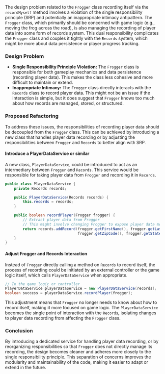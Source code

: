 The design problem related to the `Frogger` class recording itself via the `recordMyself` method involves a violation of the single responsibility principle (SRP) and potentially an inappropriate intimacy antipattern. The `Frogger` class, which primarily should be concerned with game logic (e.g., moving the frog across the road), is also managing the recording of player data into some form of records system. This dual responsibility complicates the `Frogger` class and couples it tightly with the `Records` system, which might be more about data persistence or player progress tracking.

### Design Problem

- **Single Responsibility Principle Violation:** The `Frogger` class is responsible for both gameplay mechanics and data persistence (recording player data). This makes the class less cohesive and more difficult to maintain or extend.
- **Inappropriate Intimacy:** The `Frogger` class directly interacts with the `Records` class to record player data. This might not be an issue if the interaction is simple, but it does suggest that `Frogger` knows too much about how records are managed, stored, or structured.

### Proposed Refactoring

To address these issues, the responsibilities of recording player data should be decoupled from the `Frogger` class. This can be achieved by introducing a new class that handles player data recording or by adjusting the responsibilities between `Frogger` and `Records` to better align with SRP.

#### Introduce a PlayerDataService or similar

A new class, `PlayerDataService`, could be introduced to act as an intermediary between `Frogger` and `Records`. This service would be responsible for taking player data from `Frogger` and recording it in `Records`.

```java
public class PlayerDataService {
    private Records records;

    public PlayerDataService(Records records) {
        this.records = records;
    }

    public boolean recordPlayer(Frogger frogger) {
        // Extract player data from Frogger
        // This might involve changing Frogger to expose player data more appropriately
        return records.addRecord(frogger.getFirstName(), frogger.getLastName(), frogger.getPhoneNumber(), 
                                 frogger.getZipCode(), frogger.getState(), frogger.getGender());
    }
}
```

#### Adjust Frogger and Records Interaction

Instead of `Frogger` directly calling a method on `Records` to record itself, the process of recording could be initiated by an external controller or the game logic itself, which calls `PlayerDataService` when appropriate.

```java
// In the game logic or controller
PlayerDataService playerDataService = new PlayerDataService(records);
boolean success = playerDataService.recordPlayer(frogger);
```

This adjustment means that `Frogger` no longer needs to know about how to record itself, making it more focused on game logic. The `PlayerDataService` becomes the single point of interaction with the `Records`, isolating changes to player data recording from affecting the `Frogger` class.

### Conclusion

By introducing a dedicated service for handling player data recording, or by reorganizing responsibilities so that `Frogger` does not directly manage its recording, the design becomes cleaner and adheres more closely to the single responsibility principle. This separation of concerns improves the modularity and maintainability of the code, making it easier to adapt or extend in the future.